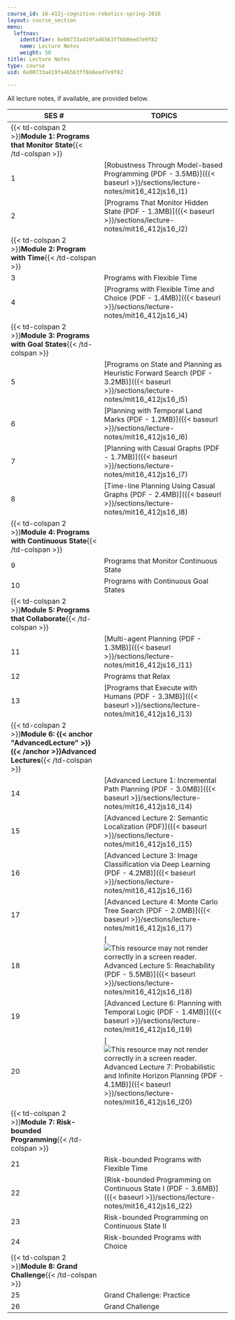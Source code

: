```yaml
---
course_id: 16-412j-cognitive-robotics-spring-2016
layout: course_section
menu:
  leftnav:
    identifier: 6e00733a419fa46563ff6b8eed7e9f82
    name: Lecture Notes
    weight: 50
title: Lecture Notes
type: course
uid: 6e00733a419fa46563ff6b8eed7e9f82

---
```


All lecture notes, if available, are provided below.

| SES # | TOPICS |
| --- | --- |
| {{< td-colspan 2 >}}**Module 1: Programs that Monitor State**{{< /td-colspan >}} ||
| 1 | [Robustness Through Model-based Programming (PDF - 3.5MB)]({{< baseurl >}}/sections/lecture-notes/mit16_412js16_l1) |
| 2 | [Programs That Monitor Hidden State (PDF - 1.3MB)]({{< baseurl >}}/sections/lecture-notes/mit16_412js16_l2) |
| {{< td-colspan 2 >}}**Module 2: Program with Time**{{< /td-colspan >}} ||
| 3 | Programs with Flexible Time |
| 4 | [Programs with Flexible Time and Choice (PDF - 1.4MB)]({{< baseurl >}}/sections/lecture-notes/mit16_412js16_l4) |
| {{< td-colspan 2 >}}**Module 3: Programs with Goal States**{{< /td-colspan >}} ||
| 5 | [Programs on State and Planning as Heuristic Forward Search (PDF - 3.2MB)]({{< baseurl >}}/sections/lecture-notes/mit16_412js16_l5) |
| 6 | [Planning with Temporal Land Marks (PDF - 1.2MB)]({{< baseurl >}}/sections/lecture-notes/mit16_412js16_l6) |
| 7 | [Planning with Casual Graphs (PDF - 1.7MB)]({{< baseurl >}}/sections/lecture-notes/mit16_412js16_l7) |
| 8 | [Time-line Planning Using Casual Graphs (PDF - 2.4MB)]({{< baseurl >}}/sections/lecture-notes/mit16_412js16_l8) |
| {{< td-colspan 2 >}}**Module 4: Programs with Continuous State**{{< /td-colspan >}} ||
| 9 | Programs that Monitor Continuous State |
| 10 | Programs with Continuous Goal States |
| {{< td-colspan 2 >}}**Module 5: Programs that Collaborate**{{< /td-colspan >}} ||
| 11 | [Multi-agent Planning (PDF - 1.3MB)]({{< baseurl >}}/sections/lecture-notes/mit16_412js16_l11) |
| 12 | Programs that Relax |
| 13 | [Programs that Execute with Humans (PDF - 3.3MB)]({{< baseurl >}}/sections/lecture-notes/mit16_412js16_l13) |
| {{< td-colspan 2 >}}**Module 6: {{< anchor "AdvancedLecture" >}}{{< /anchor >}}Advanced Lectures**{{< /td-colspan >}} ||
| 14 | [Advanced Lecture 1: Incremental Path Planning (PDF - 3.0MB)]({{< baseurl >}}/sections/lecture-notes/mit16_412js16_l14) |
| 15 | [Advanced Lecture 2: Semantic Localization (PDF)]({{< baseurl >}}/sections/lecture-notes/mit16_412js16_l15) |
| 16 | [Advanced Lecture 3: Image Classification via Deep Learning (PDF - 4.2MB)]({{< baseurl >}}/sections/lecture-notes/mit16_412js16_l16) |
| 17 | [Advanced Lecture 4: Monte Carlo Tree Search (PDF - 2.0MB)]({{< baseurl >}}/sections/lecture-notes/mit16_412js16_l17) |
| 18 | [![This resource may not render correctly in a screen reader.](/images/inacessible.gif)Advanced Lecture 5: Reachability (PDF - 5.5MB)]({{< baseurl >}}/sections/lecture-notes/mit16_412js16_l18) |
| 19 | [Advanced Lecture 6: Planning with Temporal Logic (PDF - 1.4MB)]({{< baseurl >}}/sections/lecture-notes/mit16_412js16_l19) |
| 20 | [![This resource may not render correctly in a screen reader.](/images/inacessible.gif)Advanced Lecture 7: Probabilistic and Infinite Horizon Planning (PDF - 4.1MB)]({{< baseurl >}}/sections/lecture-notes/mit16_412js16_l20) |
| {{< td-colspan 2 >}}**Module 7: Risk-bounded Programming**{{< /td-colspan >}} ||
| 21 | Risk-bounded Programs with Flexible Time |
| 22 | [Risk-bounded Programming on Continuous State I (PDF - 3.6MB)]({{< baseurl >}}/sections/lecture-notes/mit16_412js16_l22) |
| 23 | Risk-bounded Programming on Continuous State II |
| 24 | Risk-bounded Programs with Choice |
| {{< td-colspan 2 >}}**Module 8: Grand Challenge**{{< /td-colspan >}} ||
| 25 | Grand Challenge: Practice |
| 26 | Grand Challenge